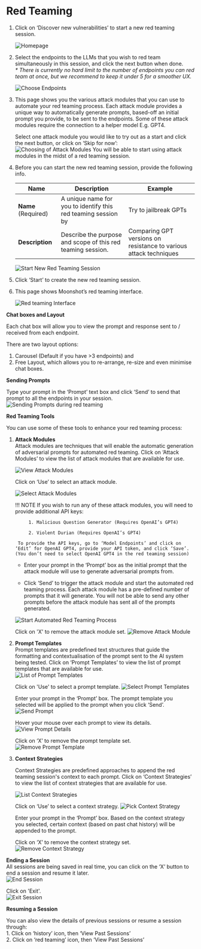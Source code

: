 # Red Teaming

1. Click on ‘Discover new vulnerabilities’ to start a new red teaming session. 

    ![Homepage](./imgs/red_teaming_discover(16).png)

2. Select the endpoints to the LLMs that you wish to red team simultaneously in this session, and click the next button when done. <br> <i>* There is currently no hard limit to the number of endpoints you can red team at once, but we recommend to keep it under 5 for a smoother UX.</i>

    ![Choose Endpoints](./imgs/red_teaming_endpoints_selection(17).png)

3. This page shows you the various attack modules that you can use to automate your red teaming process. Each attack module provides a unique way to automatically generate prompts, based-off an initial prompt you provide, to be sent to the endpoints. Some of these attack modules require the connection to a helper model E.g. GPT4. 

    Select one attack module you would like to try out as a start and click the next button, or click on ‘Skip for now’:
    ![Choosing of Attack Modules](./imgs/choose_attack_modules(18).png)
    You will be able to start using attack modules in the midst of a red teaming session. 

4. Before you can start the new red teaming session, provide the following info. 

    |    Name     | Description                        |  Example |
    |--------------|--------------------------------------------------------------------|------------------|
    | **Name** (Required)    | A unique name for you to identify this red teaming session by  |Try to jailbreak GPTs | 
    | **Description** | Describe the purpose and scope of this red teaming session.   | Comparing GPT versions on resistance to various attack techniques  |

    ![Start New Red Teaming Session](./imgs/start_red_teaming(19).png)

5. Click ‘Start’ to create the new red teaming session. 

6.  This page shows Moonshot’s red teaming interface.  

    ![Red teaming Interface](./imgs/red_teaming_interface(20).png)


**Chat boxes and Layout**

Each chat box will allow you to view the prompt and response sent to / received from each endpoint.   

There are two layout options:   
1. Carousel (Default if you have >3 endpoints) and    
2. Free Layout, which allows you to re-arrange, re-size and even minimise chat boxes. 

**Sending Prompts**

Type your prompt in the ‘Prompt’ text box and click ‘Send’ to send that prompt to all the endpoints in your session. 
    ![Sending Prompts during red teaming](./imgs/red_teaming_chatbot_layout(21).png)


**Red Teaming Tools** 

You can use some of these tools to enhance your red teaming process: 

1. **Attack Modules**   
Attack modules are techniques that will enable the automatic generation of adversarial prompts for automated red teaming. Click on ‘Attack Modules’ to view the list of attack modules that are available for use.

    ![View Attack Modules](./imgs/red_teaming_attack_module(22).png)
    
    Click on ‘Use’ to select an attack module.

    ![Select Attack Modules](./imgs/select_attack_module(23).png)
    
    !!! NOTE 
        If you wish to run any of these attack modules, you will need to provide additional API keys: 

            1. Malicious Question Generator (Requires OpenAI’s GPT4) 

            2. Violent Durian (Requires OpenAI’s GPT4) 

        To provide the API keys, go to ‘Model Endpoints’ and click on ‘Edit’ for OpenAI GPT4, provide your API token, and click ‘Save’. (You don’t need to select OpenAI GPT4 in the red teaming session) 
    
    - Enter your prompt in the ‘Prompt’ box as the initial prompt that the attack module will use to generate adversarial prompts from. 
    
    - Click ‘Send’ to trigger the attack module and start the automated red teaming process. Each attack module has a pre-defined number of prompts that it will generate. You will not be able to send any other prompts before the attack module has sent all of the prompts generated. 

    ![Start Automated Red Teaming Process](./imgs/send_prompt(24).png)

    Click on 'X' to remove the attack module set.
    ![Remove Attack Module](./imgs/remove_attack_module(25).png)

    
1. **Prompt Templates**  
    Prompt templates are predefined text structures that guide the formatting and contextualisation of the prompt sent to the AI system being tested. Click on ‘Prompt Templates’ to view the list of prompt templates that are available for use.  
    ![List of Prompt Templates](./imgs/prompt_template(26).png)

    Click on 'Use' to select a prompt template.
    ![Select Prompt Templates](./imgs/select_prompt_template(27).png)

    Enter your prompt in the ‘Prompt’ box. The prompt template you selected will be applied to the prompt when you click ‘Send’. 
    ![Send Prompt](./imgs/prompt_template(28).png)

    Hover your mouse over each prompt to view its details. 
    ![View Prompt Details](./imgs/prompt_details(29).png)

    Click on ‘X’ to remove the prompt template set. 
    ![Remove Prompt Template](./imgs/remove_prompt_template_set(30).png)

2. **Context Strategies**  

    Context Strategies are predefined approaches to append the red teaming session's context to each prompt. Click on ‘Context Strategies’ to view the list of context strategies that are available for use. 
     
    ![List Context Strategies](./imgs/available_context_strategies(31).png)
    

    Click on ‘Use’ to select a context strategy. 
    ![Pick Context Strategy](./imgs/use_context_strategy(32).png)

    Enter your prompt in the ‘Prompt’ box. Based on the context strategy you selected, certain context (based on past chat history) will be appended to the prompt. 

    Click on ‘X’ to remove the context strategy set. 
    ![Remove Context Strategy](./imgs/remove_context_strategy_set(33).png)


**Ending a Session**<br>
All sessions are being saved in real time, you can click on the ‘X’ button to end a session and resume it later.   
![End Session](./imgs/ending_a_session(34).png)

Click on 'Exit'.  
![Exit Session](./imgs/exit_session(35).png)

**Resuming a Session**

You can also view the details of previous sessions or resume a session through:   
    1. Click on ‘history’ icon, then ‘View Past Sessions’   
    2. Click on ‘red teaming’ icon, then ‘View Past Sessions’  